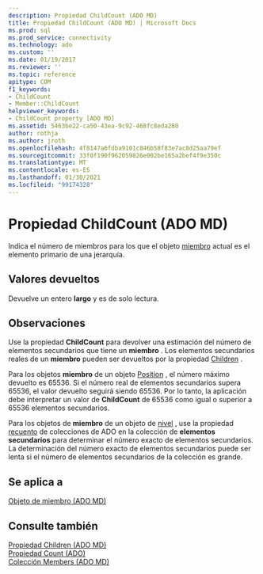 ```yaml
---
description: Propiedad ChildCount (ADO MD)
title: Propiedad ChildCount (ADO MD) | Microsoft Docs
ms.prod: sql
ms.prod_service: connectivity
ms.technology: ado
ms.custom: ''
ms.date: 01/19/2017
ms.reviewer: ''
ms.topic: reference
apitype: COM
f1_keywords:
- ChildCount
- Member::ChildCount
helpviewer_keywords:
- ChildCount property [ADO MD]
ms.assetid: 5463be22-ca50-43ea-9c92-468fc8eda280
author: rothja
ms.author: jroth
ms.openlocfilehash: 4f8147a6fdba9101c846b58f83e7ac8d25aa79ef
ms.sourcegitcommit: 33f0f190f962059826e002be165a2bef4f9e350c
ms.translationtype: MT
ms.contentlocale: es-ES
ms.lasthandoff: 01/30/2021
ms.locfileid: "99174328"
---
```

# <a name="childcount-property-ado-md"></a>Propiedad ChildCount (ADO MD)
Indica el número de miembros para los que el objeto [miembro](./member-object-ado-md.md) actual es el elemento primario de una jerarquía.  
  
## <a name="return-values"></a>Valores devueltos  
 Devuelve un entero **largo** y es de solo lectura.  
  
## <a name="remarks"></a>Observaciones  
 Use la propiedad **ChildCount** para devolver una estimación del número de elementos secundarios que tiene un **miembro** . Los elementos secundarios reales de un **miembro** pueden ser devueltos por la propiedad [Children](./children-property-ado-md.md) .  
  
 Para los objetos **miembro** de un objeto [Position](./position-object-ado-md.md) , el número máximo devuelto es 65536. Si el número real de elementos secundarios supera 65536, el valor devuelto seguirá siendo 65536. Por lo tanto, la aplicación debe interpretar un valor de **ChildCount** de 65536 como igual o superior a 65536 elementos secundarios.  
  
 Para los objetos de **miembro** de un objeto de [nivel](./level-object-ado-md.md) , use la propiedad [recuento](../ado-api/count-property-ado.md) de colecciones de ADO en la colección de **elementos secundarios** para determinar el número exacto de elementos secundarios. La determinación del número exacto de elementos secundarios puede ser lenta si el número de elementos secundarios de la colección es grande.  
  
## <a name="applies-to"></a>Se aplica a  
 [Objeto de miembro (ADO MD)](./member-object-ado-md.md)  
  
## <a name="see-also"></a>Consulte también  
 [Propiedad Children (ADO MD)](./children-property-ado-md.md)   
 [Propiedad Count (ADO)](../ado-api/count-property-ado.md)   
 [Colección Members (ADO MD)](./members-collection-ado-md.md)